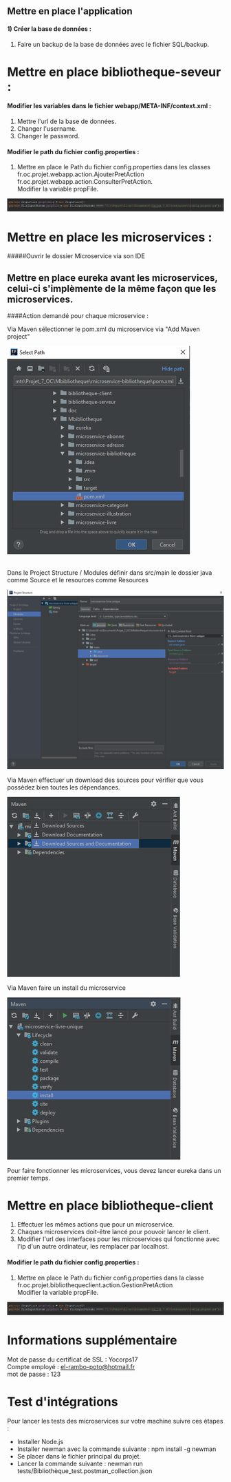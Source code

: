 ##  Mettre en place l'application
   
####  1) Créer la base de données :

   1. Faire un backup de la base de données avec le fichier SQL/backup.
    
   #   Mettre en place bibliotheque-seveur :
    
####   Modifier les variables dans le fichier webapp/META-INF/context.xml :

   1. Mettre l'url de la base de données.
   2. Changer l'username.
   3. Changer le password.
   
####   Modifier le path du fichier config.properties :
    
   1. Mettre en place le Path du fichier config.properties dans
    les classes fr.oc.projet.webapp.action.AjouterPretAction fr.oc.projet.webapp.action.ConsulterPretAction.
     <br/>
    Modifier la variable propFile.
    
   ![automated like clockwork](doc/image/image5.png)
    
    

#   Mettre en place les microservices :

  #####Ouvrir le dossier Microservice via son IDE
  
  ##  Mettre en place eureka avant les microservices, celui-ci s'implèmente de la même façon que les microservices.
    
   ####Action demandé pour chaque microservice : 
   
   Via Maven sélectionner le pom.xml du microservice via "Add Maven project" 
   
   ![automated like clockwork](doc/image/image4.png)
   
   <br/>
    Dans le Project Structure / Modules
        définir dans src/main le dossier java comme Source
        et le resources comme Resources
 
   ![automated like clockwork](doc/image/image1.png)
   
   
   Via Maven effectuer un download des sources pour vérifier que vous possèdez bien toutes les dépendances.
   
   ![automated like clockwork](doc/image/image2.png)
   
   Via Maven faire un install du microservice
   
   ![automated like clockwork](doc/image/image3.png)
   
   
   Pour faire fonctionner les microservices, vous devez lancer eureka dans un premier temps.
   
   
   # Mettre en place bibliotheque-client
   
   
   1. Effectuer les mêmes actions que pour un microservice.
   2. Chaques microservices doit-être lancé pour pouvoir lancer le client.
   3. Modifier l'url des interfaces pour les microservices qui fonctionne avec l'ip d'un autre ordinateur,
   les remplacer par localhost.
   
   ####   Modifier le path du fichier config.properties :
          
   1. Mettre en place le Path du fichier config.properties dans
          la classe
          fr.oc.projet.bibliothequeclient.action.GestionPretAction
           <br/>
          Modifier la variable propFile.
          
   ![automated like clockwork](doc/image/image5.png)
   
   
   
   # Informations supplémentaire
   
   Mot de passe du certificat de SSL : Yocorps17  <br/>
   Compte employé : el-rambo-poto@hotmail.fr  <br/>
   mot de passe : 123  <br/>
   
  
  # Test d'intégrations
  Pour lancer les tests des microservices sur votre machine suivre ces étapes :
  - Installer Node.js 
  - Installer newman avec la commande suivante : npm install -g newman
  - Se placer dans le fichier principal du projet.
  - Lancer la commande suivante : newman run tests/Bibliothèque_test.postman_collection.json